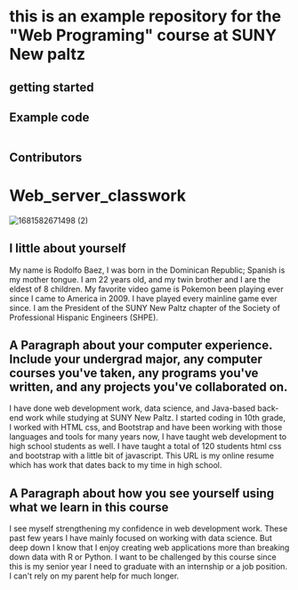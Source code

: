 # this is an example repository for the "Web Programing" course at SUNY New paltz

## getting started

## Example code

```typescirpt

```


## Contributors

# Web_server_classwork
![1681582671498 (2)](https://github.com/user-attachments/assets/8dc1e6f2-04a4-47c5-9d03-55a5cd97ce2c)
## I little about yourself
My name is Rodolfo Baez, I was born in the Dominican Republic; Spanish is my mother tongue. I am 22 years old, and my twin brother and I are the eldest of 8 children. My favorite video game is Pokemon been playing ever since I came to America in 2009. I have played every mainline game ever since. I am the President of the SUNY New Paltz chapter of the Society of Professional Hispanic Engineers (SHPE). 

## A Paragraph about your computer experience. Include your undergrad major, any computer courses you've taken, any programs you've written, and any projects you've collaborated on.
I have done web development work, data science, and Java-based back-end work while studying at SUNY New Paltz. I started coding in 10th grade, I worked with HTML css, and Bootstrap and have been working with those languages and tools for many years now, I have taught web development to high school students as well. I have taught a total of 120 students html css and bootstrap with a little bit of javascript. This URL is my online resume which has work that dates back to my time in high school.

## A Paragraph about how you see yourself using what we learn in this course
I see myself strengthening my confidence in web development work. These past few years I have mainly focused on working with data science. But deep down I know that I enjoy creating web applications more than breaking down data with R or Python. I want to be challenged by this course since this is my senior year I need to graduate with an internship or a job position. I can't rely on my parent help for much longer.

